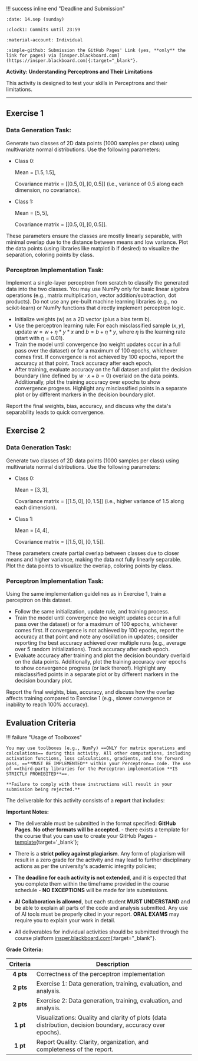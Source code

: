 !!! success inline end "Deadline and Submission"

    :date: 14.sep (sunday)
    
    :clock1: Commits until 23:59

    :material-account: Individual

    :simple-github: Submission the GitHub Pages' Link (yes, **only** the link for pages) via [insper.blackboard.com](https://insper.blackboard.com){:target="_blank"}.

**Activity: Understanding Perceptrons and Their Limitations**

This activity is designed to test your skills in Perceptrons and their limitations.

***

## Exercise 1

### **Data Generation Task:** 

Generate two classes of 2D data points (1000 samples per class) using multivariate normal distributions. Use the following parameters:  

- Class 0:

    Mean = $[1.5, 1.5]$,
    
    Covariance matrix = $[[0.5, 0], [0, 0.5]]$ (i.e., variance of $0.5$ along each dimension, no covariance).  

- Class 1:

    Mean = $[5, 5]$,
    
    Covariance matrix = $[[0.5, 0], [0, 0.5]]$.  

These parameters ensure the classes are mostly linearly separable, with minimal overlap due to the distance between means and low variance. Plot the data points (using libraries like matplotlib if desired) to visualize the separation, coloring points by class.

### **Perceptron Implementation Task:**

Implement a single-layer perceptron from scratch to classify the generated data into the two classes. You may use NumPy only for basic linear algebra operations (e.g., matrix multiplication, vector addition/subtraction, dot products). Do not use any pre-built machine learning libraries (e.g., no scikit-learn) or NumPy functions that directly implement perceptron logic.  

- Initialize weights (w) as a 2D vector (plus a bias term b).  
- Use the perceptron learning rule: For each misclassified sample $(x, y)$, update $w = w + η * y * x$ and $b = b + η * y$, where $η$ is the learning rate (start with $η=0.01$).  
- Train the model until convergence (no weight updates occur in a full pass over the dataset) or for a maximum of 100 epochs, whichever comes first. If convergence is not achieved by 100 epochs, report the accuracy at that point. Track accuracy after each epoch.  
- After training, evaluate accuracy on the full dataset and plot the decision boundary (line defined by $w·x + b = 0$) overlaid on the data points. Additionally, plot the training accuracy over epochs to show convergence progress. Highlight any misclassified points in a separate plot or by different markers in the decision boundary plot.  

Report the final weights, bias, accuracy, and discuss why the data's separability leads to quick convergence.



## Exercise 2

### **Data Generation Task:**  

Generate two classes of 2D data points (1000 samples per class) using multivariate normal distributions. Use the following parameters:

- Class 0:

    Mean = $[3, 3]$,

    Covariance matrix = $[[1.5, 0], [0, 1.5]]$ (i.e., higher variance of 1.5 along each dimension).

- Class 1:

    Mean = $[4, 4]$,

    Covariance matrix = $[[1.5, 0], [0, 1.5]]$.  

These parameters create partial overlap between classes due to closer means and higher variance, making the data not fully linearly separable. Plot the data points to visualize the overlap, coloring points by class.

### **Perceptron Implementation Task:**  

Using the same implementation guidelines as in Exercise 1, train a perceptron on this dataset.  

- Follow the same initialization, update rule, and training process.  
- Train the model until convergence (no weight updates occur in a full pass over the dataset) or for a maximum of 100 epochs, whichever comes first. If convergence is not achieved by 100 epochs, report the accuracy at that point and note any oscillation in updates; consider reporting the best accuracy achieved over multiple runs (e.g., average over 5 random initializations). Track accuracy after each epoch.  
- Evaluate accuracy after training and plot the decision boundary overlaid on the data points. Additionally, plot the training accuracy over epochs to show convergence progress (or lack thereof). Highlight any misclassified points in a separate plot or by different markers in the decision boundary plot.  

Report the final weights, bias, accuracy, and discuss how the overlap affects training compared to Exercise 1 (e.g., slower convergence or inability to reach 100% accuracy).


## **Evaluation Criteria**

!!! failure "Usage of Toolboxes"

    You may use toolboxes (e.g., NumPy) ==ONLY for matrix operations and calculations== during this activity. All other computations, including activation functions, loss calculations, gradients, and the forward pass, ==**MUST BE IMPLEMENTED** within your Perceptron== code. The use of ==third-party libraries for the Perceptron implementation **IS STRICTLY PROHIBITED**==.

    **Failure to comply with these instructions will result in your submission being rejected.**

The deliverable for this activity consists of a **report** that includes:


**Important Notes:**

- The deliverable must be submitted in the format specified: **GitHub Pages**. **No other formats will be accepted.** - there exists a template for the course that you can use to create your GitHub Pages - [template](https://hsandmann.github.io/documentation.template/){target='_blank'};

- There is a **strict policy against plagiarism**. Any form of plagiarism will result in a zero grade for the activity and may lead to further disciplinary actions as per the university's academic integrity policies;

- **The deadline for each activity is not extended**, and it is expected that you complete them within the timeframe provided in the course schedule - **NO EXCEPTIONS** will be made for late submissions.

- **AI Collaboration is allowed**, but each student **MUST UNDERSTAND** and be able to explain all parts of the code and analysis submitted. Any use of AI tools must be properly cited in your report. **ORAL EXAMS** may require you to explain your work in detail.

- All deliverables for individual activities should be submitted through the course platform [insper.blackboard.com](http://insper.blackboard.com/){:target="_blank"}.



**Grade Criteria:**

| Criteria | Description |
|:--------:|-------------|
| **4 pts** | Correctness of the perceptron implementation |
| **2 pts** | Exercise 1: Data generation, training, evaluation, and analysis. |
| **2 pts** | Exercise 2: Data generation, training, evaluation, and analysis. |
| **1 pt** | Visualizations: Quality and clarity of plots (data distribution, decision boundary, accuracy over epochs). |
| **1 pt** | Report Quality: Clarity, organization, and completeness of the report. |